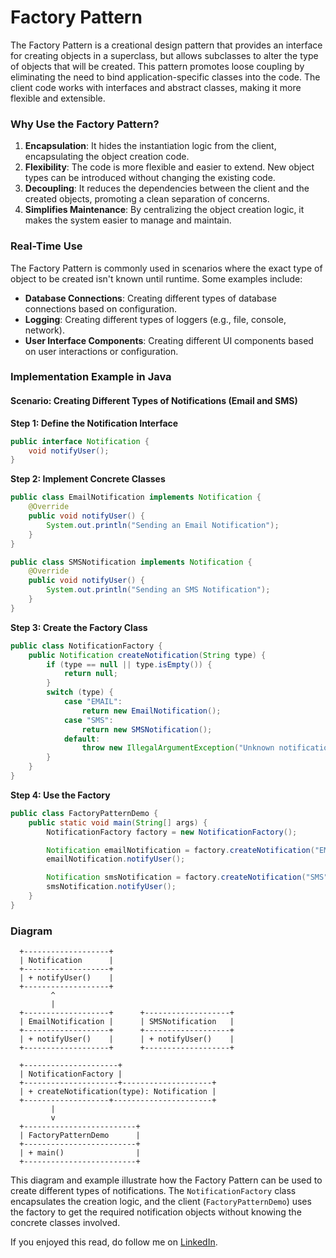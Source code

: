 # Factory Pattern

The Factory Pattern is a creational design pattern that provides an interface for creating objects in a superclass, but allows subclasses to alter the type of objects that will be created. This pattern promotes loose coupling by eliminating the need to bind application-specific classes into the code. The client code works with interfaces and abstract classes, making it more flexible and extensible.

### Why Use the Factory Pattern?

1. **Encapsulation**: It hides the instantiation logic from the client, encapsulating the object creation code.
2. **Flexibility**: The code is more flexible and easier to extend. New object types can be introduced without changing the existing code.
3. **Decoupling**: It reduces the dependencies between the client and the created objects, promoting a clean separation of concerns.
4. **Simplifies Maintenance**: By centralizing the object creation logic, it makes the system easier to manage and maintain.

### Real-Time Use

The Factory Pattern is commonly used in scenarios where the exact type of object to be created isn't known until runtime. Some examples include:

- **Database Connections**: Creating different types of database connections based on configuration.
- **Logging**: Creating different types of loggers (e.g., file, console, network).
- **User Interface Components**: Creating different UI components based on user interactions or configuration.

### Implementation Example in Java

#### Scenario: Creating Different Types of Notifications (Email and SMS)

**Step 1: Define the Notification Interface**

```java
public interface Notification {
    void notifyUser();
}
```

**Step 2: Implement Concrete Classes**

```java
public class EmailNotification implements Notification {
    @Override
    public void notifyUser() {
        System.out.println("Sending an Email Notification");
    }
}

public class SMSNotification implements Notification {
    @Override
    public void notifyUser() {
        System.out.println("Sending an SMS Notification");
    }
}
```

**Step 3: Create the Factory Class**

```java
public class NotificationFactory {
    public Notification createNotification(String type) {
        if (type == null || type.isEmpty()) {
            return null;
        }
        switch (type) {
            case "EMAIL":
                return new EmailNotification();
            case "SMS":
                return new SMSNotification();
            default:
                throw new IllegalArgumentException("Unknown notification type " + type);
        }
    }
}
```

**Step 4: Use the Factory**

```java
public class FactoryPatternDemo {
    public static void main(String[] args) {
        NotificationFactory factory = new NotificationFactory();

        Notification emailNotification = factory.createNotification("EMAIL");
        emailNotification.notifyUser();

        Notification smsNotification = factory.createNotification("SMS");
        smsNotification.notifyUser();
    }
}
```

### Diagram

```plaintext
  +-------------------+
  | Notification      |
  +-------------------+
  | + notifyUser()    |
  +-------------------+
         ^
         |
  +-------------------+      +-------------------+
  | EmailNotification |      | SMSNotification   |
  +-------------------+      +-------------------+
  | + notifyUser()    |      | + notifyUser()    |
  +-------------------+      +-------------------+

  +---------------------+
  | NotificationFactory |
  +---------------------+--------------------+
  | + createNotification(type): Notification |
  +-------------------+----------------------+
         |
         v
  +-------------------------+
  | FactoryPatternDemo      |
  +-------------------------+
  | + main()                |
  +-------------------------+
```

This diagram and example illustrate how the Factory Pattern can be used to create different types of notifications. The `NotificationFactory` class encapsulates the creation logic, and the client (`FactoryPatternDemo`) uses the factory to get the required notification objects without knowing the concrete classes involved.


If you enjoyed this read, do follow me on [LinkedIn](https://www.linkedin.com/in/ayush-nandi-583231230/).
